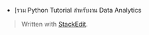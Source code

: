 

- [รวม Python Tutorial สำหรับงาน Data Analytics



> Written with [StackEdit](https://medium.com/@thanachart.rit/%E0%B8%A3%E0%B8%A7%E0%B8%A1-python-tutorial-%E0%B8%AA%E0%B8%B3%E0%B8%AB%E0%B8%A3%E0%B8%B1%E0%B8%9A%E0%B8%87%E0%B8%B2%E0%B8%99-data-analytics-e3a91e62829d).
<!--stackedit_data:
eyJoaXN0b3J5IjpbLTEyNjMxNDAwODhdfQ==
-->
